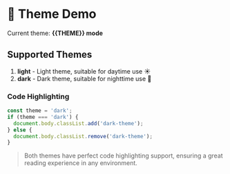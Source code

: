 # 🎨 Theme Demo

Current theme: **{{THEME}} mode**

## Supported Themes

1. **light** - Light theme, suitable for daytime use ☀️
2. **dark** - Dark theme, suitable for nighttime use 🌙

### Code Highlighting

```javascript
const theme = 'dark';
if (theme === 'dark') {
  document.body.classList.add('dark-theme');
} else {
  document.body.classList.remove('dark-theme');
}
```

> Both themes have perfect code highlighting support, ensuring a great reading experience in any environment.
